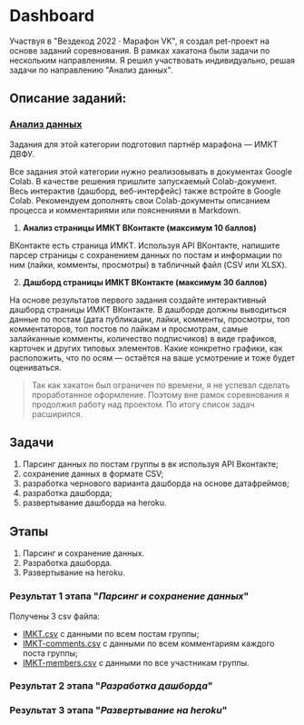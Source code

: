 # Dashboard
Участвуя в "Вездекод 2022 · Марафон VK", я создал pet-проект на основе заданий соревнования. В рамках хакатона были задачи по нескольким направлениям. Я решил участвовать индивидуально, решая задачи по направлению "Анализ данных".

## Описание заданий:
### [Анализ данных](https://vk.com/@vezdekod-analiz-dannyh-12294)
Задания для этой категории подготовил партнёр марафона — ИМКТ ДВФУ.

Все задания этой категории нужно реализовывать в документах Google Colab. В качестве решения пришлите запускаемый Colab-документ. Весь интерактив (дашборд, веб-интерфейс) также встройте в Google Colab. Рекомендуем дополнять свои Colab-документы описанием процесса и комментариями или пояснениями в Markdown.
1. **Анализ страницы ИМКТ ВКонтакте (максимум 10 баллов)**

ВКонтакте есть страница ИМКТ. Используя API ВКонтакте, напишите парсер страницы с сохранением данных по постам и информации по ним (лайки, комменты, просмотры) в табличный файл (CSV или XLSX).

2. **Дашборд страницы ИМКТ ВКонтакте (максимум 30 баллов)**
 
На основе результатов первого задания создайте интерактивный дашборд страницы ИМКТ ВКонтакте. В дашборде должны выводиться данные по постам (дата публикации, лайки, комменты, просмотры, топ комментаторов, топ постов по лайкам и просмотрам, самые залайканные комменты, количество подписчиков) в виде графиков, карточек и других типовых элементов. Какие конкретно графики, как расположить, что по осям — остаётся на ваше усмотрение и тоже будет оцениваться.

> Так как хакатон был ограничен по времени, я не успевал сделать проработанное оформление. Поэтому вне рамок соревнования я продолжил работу над проектом. По итогу список задач расширился.

## Задачи
1. Парсинг данных по постам группы в вк используя API Вконтакте;
2. cохранение данных в формате CSV;
3. разработка чернового варианта дашборда на основе датафреймов;
4. разработка дашборда;
5. развертывание дашборда на heroku.

## Этапы
1. Парсинг и сохранение данных.
2. Разработка дашборда.
3. Развертывание на heroku.

### Результат 1 этапа "*Парсинг и сохранение данных*"
Получены 3 csv файла:
- [IMKT.csv](https://github.com/gulyaevAA/pet-projects/blob/main/Dash/IMKT.csv) с данными по всем постам группы;
- [IMKT-comments.csv](https://github.com/gulyaevAA/pet-projects/blob/main/Dash/IMKT-comments.csv) с данными по всем комментариям каждого поста группы;
- [IMKT-members.csv](https://github.com/gulyaevAA/pet-projects/blob/main/Dash/IMKT-members.csv) с данными по все участникам группы.

### Результат 2 этапа "*Разработка дашборда*"

### Результат 3 этапа "*Развертывание на heroku*"
